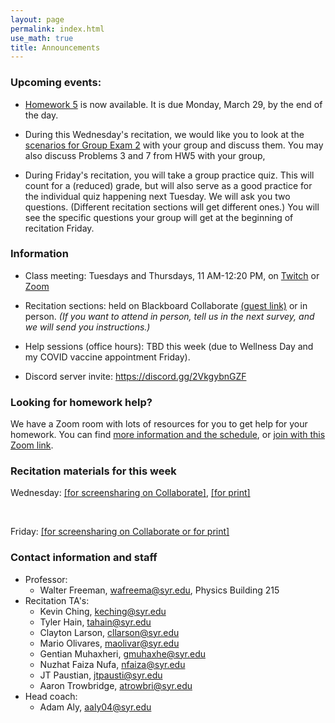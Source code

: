 ```yaml
---
layout: page 
permalink: index.html
use_math: true
title: Announcements
---
```


### Upcoming events:

* <a href="hw/hw5/hw5.pdf">Homework 5</a> is now available. It is due Monday, March 29, by the end of the day. 

* During this Wednesday's recitation, we would like you to look at the <a href="group-exam-2-prep.pdf">scenarios for Group Exam 2</a> with your group and discuss them. You may also discuss Problems 3 and 7 from HW5 with your group, 
* During Friday's recitation, you will take a group practice quiz. This will count for a (reduced) grade, but will also serve as a good practice for the individual quiz happening next Tuesday. We will ask you two questions. (Different recitation sections will get different ones.) You will see the specific questions your group will get at the beginning of recitation Friday.


### Information
-   Class meeting: Tuesdays and Thursdays, 11 AM-12:20 PM, on <a href="https://twitch.tv/suphysics">Twitch</a> or <a href="https://syracuseuniversity.zoom.us/j/96165376315?pwd=T3BuN2Zud2I4K2JiMUxFQk8wR1UyZz09">Zoom</a>
-   Recitation sections: held on Blackboard Collaborate <a href="https://us.bbcollab.com/guest/05d5140cb3de4947850244c95d0725b6">(guest link)</a> or in person. *(If you want to attend in person, tell us in the next survey, and we will send you instructions.)*
-   Help sessions (office hours): TBD this week (due to Wellness Day and my COVID vaccine appointment Friday).

- Discord server invite: <https://discord.gg/2VkgybnGZF>



### Looking for homework help?

We have a Zoom room with lots of resources for you to get help for your homework. You can find <a href="https://walterfreeman.github.io/phy211/clinic.html">more information and the schedule</a>, or <a href="https://syracuseuniversity.zoom.us/j/93889871629">join with this Zoom link</a>.

### Recitation materials for this week

Wednesday: <a href="recitation/week6/recitation-forces6-forcollaborate.pdf">[for screensharing on Collaborate]</a>, <a href="recitation/week6/recitation-forces6-forprint.pdf">[for print]</a>

<br>

Friday: <a href="recitation/week6/recitation-accelerating-frames-forcollaborate.pdf">[for screensharing on Collaborate or for print]</a>



### Contact information and staff
-   Professor: 
    - Walter Freeman, <wafreema@syr.edu>, Physics Building 215 
-   Recitation TA's:
    * Kevin Ching, <keching@syr.edu>
    * Tyler Hain, <tahain@syr.edu>
    * Clayton Larson, <cllarson@syr.edu>
    * Mario Olivares, <maolivar@syr.edu>
    * Gentian Muhaxheri, <gmuhaxhe@syr.edu>
    * Nuzhat Faiza Nufa, <nfaiza@syr.edu>
    * JT Paustian, <jtpausti@syr.edu>
    * Aaron Trowbridge, <atrowbri@syr.edu>
-   Head coach:
    - Adam Aly, <aaly04@syr.edu>



